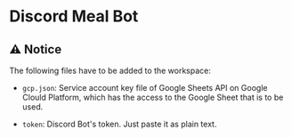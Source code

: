 # Discord Meal Bot

## ⚠️ Notice

The following files have to be added to the workspace:

- `gcp.json`: Service account key file of Google Sheets API on Google Clould Platform, which has the access to the Google Sheet that is to be used.

- `token`: Discord Bot's token. Just paste it as plain text.
